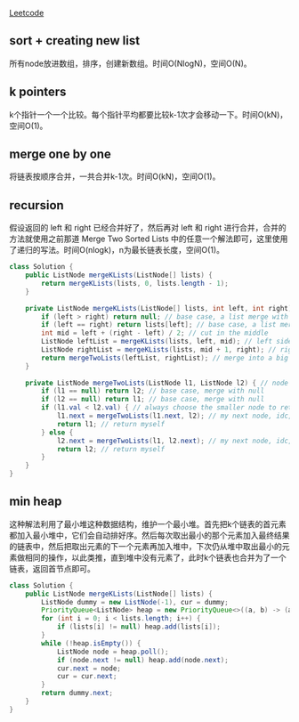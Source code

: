 [Leetcode](https://leetcode.com/problems/merge-k-sorted-lists/)

## sort + creating new list

所有node放进数组，排序，创建新数组。时间O(NlogN)，空间O(N)。

## k pointers

k个指针一个一个比较。每个指针平均都要比较k-1次才会移动一下。时间O(kN)，空间O(1)。

## merge one by one

将链表按顺序合并，一共合并k-1次。时间O(kN)，空间O(1)。

## recursion

假设返回的 left 和 right 已经合并好了，然后再对 left 和 right 进行合并，合并的方法就使用之前那道 Merge Two Sorted Lists 中的任意一个解法即可，这里使用了递归的写法。时间O(nlogk)，n为最长链表长度，空间O(1)。

```java
class Solution {
    public ListNode mergeKLists(ListNode[] lists) {
        return mergeKLists(lists, 0, lists.length - 1);
    }
    
    private ListNode mergeKLists(ListNode[] lists, int left, int right) { // list level merge
        if (left > right) return null; // base case, a list merge with null 
        if (left == right) return lists[left]; // base case, a list merge with itself
        int mid = left + (right - left) / 2; // cut in the middle
        ListNode leftList = mergeKLists(lists, left, mid); // left side lists are merged
        ListNode rightList = mergeKLists(lists, mid + 1, right); // right side lists are merged
        return mergeTwoLists(leftList, rightList); // merge into a big list
    }
    
    private ListNode mergeTwoLists(ListNode l1, ListNode l2) { // node level merge
        if (l1 == null) return l2; // base case, merge with null
        if (l2 == null) return l1; // base case, merge with null
        if (l1.val < l2.val) { // always choose the smaller node to return
            l1.next = mergeTwoLists(l1.next, l2); // my next node, idc, leave it to the recursion
            return l1; // return myself
        } else {
            l2.next = mergeTwoLists(l1, l2.next); // my next node, idc, leave it to the recursion
            return l2; // return myself
        }
    }
}
```

## min heap

这种解法利用了最小堆这种数据结构，维护一个最小堆。首先把k个链表的首元素都加入最小堆中，它们会自动排好序。然后每次取出最小的那个元素加入最终结果的链表中，然后把取出元素的下一个元素再加入堆中，下次仍从堆中取出最小的元素做相同的操作，以此类推，直到堆中没有元素了，此时k个链表也合并为了一个链表，返回首节点即可。

```java
class Solution {
    public ListNode mergeKLists(ListNode[] lists) {
        ListNode dummy = new ListNode(-1), cur = dummy;
        PriorityQueue<ListNode> heap = new PriorityQueue<>((a, b) -> (a.val - b.val));
        for (int i = 0; i < lists.length; i++) {
            if (lists[i] != null) heap.add(lists[i]);
        }
        while (!heap.isEmpty()) {
            ListNode node = heap.poll();
            if (node.next != null) heap.add(node.next);
            cur.next = node;
            cur = cur.next;
        }
        return dummy.next;
    }
}
```
